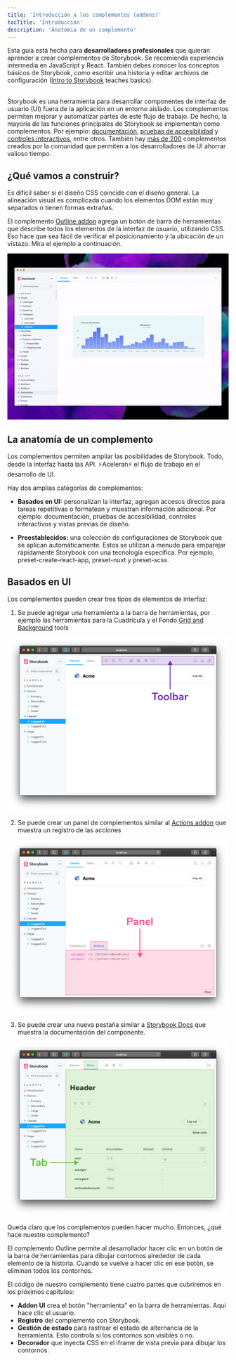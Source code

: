 ```yaml
---
title: 'Introducción a los complementos (addons)'
tocTitle: 'Introducción'
description: 'Anatomia de un complemento'
---
```


<div class="aside">Esta guía está hecha para <b>desarrolladores profesionales</b> que quieran aprender a crear complementos de Storybook. Se recomienda experiencia intermedia en JavaScript y React. También debes conocer los conceptos básicos de Storybook, como escribir una historia y editar archivos de configuración (<a href="/intro-to-storybook">Intro to Storybook</a> teaches basics).
</div>

<br/>

Storybook es una herramienta para desarrollar componentes de interfaz de usuario (UI) fuera de la aplicación en un entorno aislado. Los complementos permiten mejorar y automatizar partes de este flujo de trabajo. De hecho, la mayoría de las funciones principales de Storybook se implementan como complementos. Por ejemplo: [documentación](https://storybook.js.org/docs/react/writing-docs/introduction), [pruebas de accesibilidad](https://storybook.js.org/addons/@storybook/addon-a11y) y [controles interactivos](https://storybook.js.org/docs/react/essentials/controls), entre otros. También hay [más de 200](https://storybook.js.org/addons) complementos creados por la comunidad que permiten a los desarrolladores de UI ahorrar valioso tiempo.

  

## ¿Qué vamos a construir?

Es difícil saber si el diseño CSS coincide con el diseño general. La alineación visual es complicada cuando los elementos DOM están muy separados o tienen formas extrañas.

El complemento [Outline addon](https://storybook.js.org/addons/storybook-addon-outline) agrega un botón de barra de herramientas que describe todos los elementos de la interfaz de usuario, utilizando CSS. Eso hace que sea fácil de verificar el posicionamiento y la ubicación de un vistazo. Mira el ejemplo a continuación. 

![Outline Addon](../../images/outline-addon-hero.gif)

## La anatomía de un complemento

Los complementos permiten ampliar las posibilidades de Storybook. Todo, desde la interfaz hasta las API. ⚡Aceleran⚡ el flujo de trabajo en el desarrollo de UI.

Hay dos amplias categorías  de complementos:

- **Basados en UI:** personalizan la interfaz, agregan accesos directos para tareas repetitivas o formatean y muestran información adicional. Por ejemplo: documentación, pruebas de accesibilidad, controles interactivos y vistas previas de diseño.

- **Preestablecidos:** una colección de configuraciones de Storybook que se aplican automáticamente. Estos se utilizan a menudo para emparejar rápidamente Storybook con una tecnología específica. Por ejemplo, preset-create-react-app, preset-nuxt y preset-scss.


## Basados en UI

Los complementos pueden crear tres tipos de elementos de interfaz:

1. Se puede agregar una herramienta a la barra de herramientas, por ejemplo las herramientas para la Cuadrícula y el Fondo  [Grid and Background](https://storybook.js.org/docs/react/essentials/backgrounds) tools


![](../../images/toolbar.png)

2. Se puede crear un panel de complementos similar al [Actions addon](https://storybook.js.org/docs/react/essentials/actions) que muestra un registro de las acciones


![](../../images/panel.png)

3. Se puede crear una nueva pestaña similar a [Storybook Docs](https://storybook.js.org/docs/react/writing-docs/introduction) que muestra la documentación del componente.

![](../../images/tab.png)

Queda claro que los complementos pueden hacer mucho. Entonces, ¿qué hace nuestro complemento?

El complemento Outline permite al desarrollador hacer clic en un botón de la barra de herramientas para dibujar contornos alrededor de cada elemento de la historia. Cuando se vuelve a hacer clic en ese botón, se eliminan todos los contornos.

El código de nuestro complemento tiene cuatro partes que cubriremos en los próximos capítulos:

- **Addon UI** crea el botón "herramienta" en la barra de herramientas. Aqui hace clic el usuario.
- **Registro**  del complemento con Storybook.
- **Gestión de estado** para rastrear el estado de alternancia de la herramienta. Esto controla si los contornos son visibles o no.
- **Decorador** que inyecta CSS en el iframe de vista previa para dibujar los contornos.



 
 